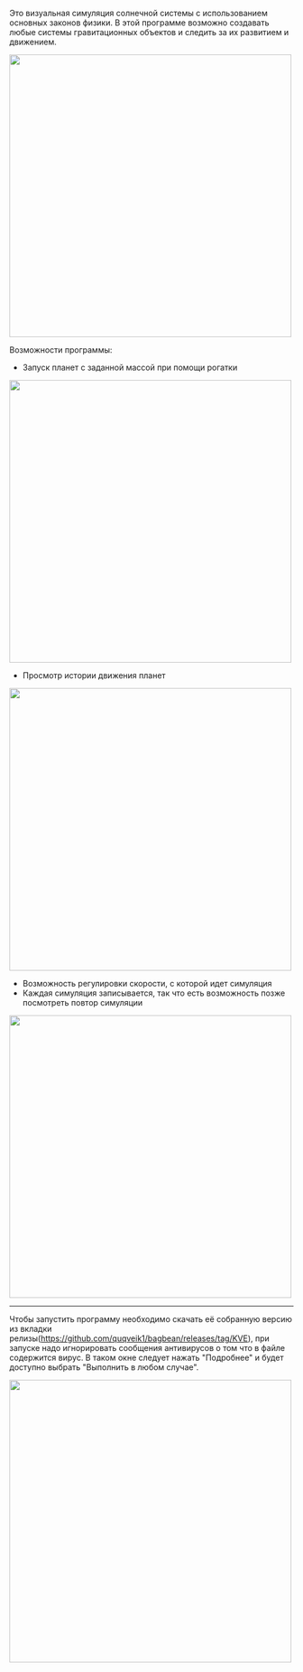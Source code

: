 Это визуальная симуляция солнечной системы с использованием основных законов физики. В этой программе возможно создавать любые системы гравитационных объектов и следить за их развитием и движением. 

<img src="https://user-images.githubusercontent.com/64206443/182944498-68b966b0-621c-4cd7-aece-ad1a2c13c1b8.png" width="500">

Возможности программы:
- Запуск планет с заданной массой при помощи рогатки


<img src="https://user-images.githubusercontent.com/64206443/182853670-8112f76a-0e2f-4d05-85bb-b8b178089df2.png" width="500">

- Просмотр истории движения планет


<img src="https://user-images.githubusercontent.com/64206443/182853804-b0dbff44-0d05-4a97-928c-f044a810f806.png" width="500">

- Возможность регулировки скорости, с которой идет симуляция
- Каждая симуляция записывается, так что есть возможность позже посмотреть повтор симуляции


<img src="https://user-images.githubusercontent.com/64206443/182854210-536ad340-9bdf-4cbb-aeba-1da79017db26.png" width="500">

-----------------------------------------
Чтобы запустить программу необходимо скачать её собранную версию из вкладки релизы(https://github.com/quqveik1/bagbean/releases/tag/KVE),
при запуске надо игнорировать сообщения антивирусов о том что в файле содержится вирус.
В таком окне следует нажать "Подробнее" и будет доступно выбрать "Выполнить в любом случае".

<img src="https://user-images.githubusercontent.com/64206443/182945554-ed4d18c6-a25d-4d0d-a331-e268643b3031.png" width="500">


